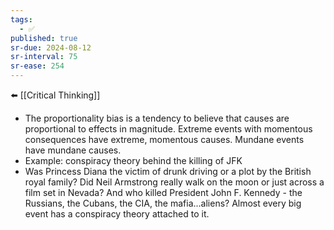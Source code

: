 ```yaml
---
tags:
  - ✅
published: true
sr-due: 2024-08-12
sr-interval: 75
sr-ease: 254
---
```

⬅️ [[Critical Thinking]]

- The proportionality bias is a tendency to believe that causes are proportional to effects in magnitude. Extreme events with momentous consequences have extreme, momentous causes. Mundane events have mundane causes.
- Example: conspiracy theory behind the killing of JFK
- Was Princess Diana the victim of drunk driving or a plot by the British royal family? Did Neil Armstrong really walk on the moon or just across a film set in Nevada? And who killed President John F. Kennedy - the Russians, the Cubans, the CIA, the mafia...aliens? Almost every big event has a conspiracy theory attached to it.